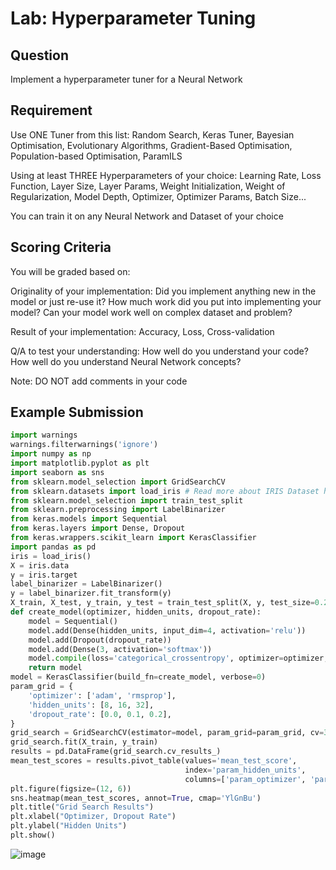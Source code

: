 # Lab: Hyperparameter Tuning

## Question
Implement a hyperparameter tuner for a Neural Network

## Requirement
Use ONE Tuner from this list: Random Search, Keras Tuner, Bayesian Optimisation, Evolutionary Algorithms, Gradient-Based Optimisation, Population-based Optimisation, ParamILS

Using at least THREE Hyperparameters of your choice: Learning Rate, Loss Function, Layer Size, Layer Params, Weight Initialization, Weight of Regularization, Model Depth, Optimizer, Optimizer Params, Batch Size...

You can train it on any Neural Network and Dataset of your choice

## Scoring Criteria
You will be graded based on:

Originality of your implementation: Did you implement anything new in the model or just re-use it? How much work did you put into implementing your model? Can your model work well on complex dataset and problem?

Result of your implementation: Accuracy, Loss, Cross-validation

Q/A to test your understanding: How well do you understand your code? How well do you understand Neural Network concepts?

Note: DO NOT add comments in your code

## Example Submission
```python
import warnings
warnings.filterwarnings('ignore')
import numpy as np
import matplotlib.pyplot as plt
import seaborn as sns
from sklearn.model_selection import GridSearchCV
from sklearn.datasets import load_iris # Read more about IRIS Dataset here https://www.kaggle.com/code/kostasmar/exploring-the-iris-data-set-scikit-learn
from sklearn.model_selection import train_test_split
from sklearn.preprocessing import LabelBinarizer
from keras.models import Sequential
from keras.layers import Dense, Dropout
from keras.wrappers.scikit_learn import KerasClassifier
import pandas as pd
iris = load_iris() 
X = iris.data
y = iris.target
label_binarizer = LabelBinarizer()
y = label_binarizer.fit_transform(y)
X_train, X_test, y_train, y_test = train_test_split(X, y, test_size=0.2, random_state=42)
def create_model(optimizer, hidden_units, dropout_rate):
    model = Sequential()
    model.add(Dense(hidden_units, input_dim=4, activation='relu'))
    model.add(Dropout(dropout_rate))
    model.add(Dense(3, activation='softmax'))
    model.compile(loss='categorical_crossentropy', optimizer=optimizer, metrics=['accuracy'])
    return model
model = KerasClassifier(build_fn=create_model, verbose=0)
param_grid = {
    'optimizer': ['adam', 'rmsprop'],
    'hidden_units': [8, 16, 32],
    'dropout_rate': [0.0, 0.1, 0.2],
}
grid_search = GridSearchCV(estimator=model, param_grid=param_grid, cv=3)
grid_search.fit(X_train, y_train)
results = pd.DataFrame(grid_search.cv_results_)
mean_test_scores = results.pivot_table(values='mean_test_score',
                                       index='param_hidden_units',
                                       columns=['param_optimizer', 'param_dropout_rate'])
plt.figure(figsize=(12, 6))
sns.heatmap(mean_test_scores, annot=True, cmap='YlGnBu')
plt.title("Grid Search Results")
plt.xlabel("Optimizer, Dropout Rate")
plt.ylabel("Hidden Units")
plt.show()
```

![image](https://github.com/hughiephan/DPL/assets/16631121/c3f9ee82-38a4-4798-b4c0-be50cbef63df)

